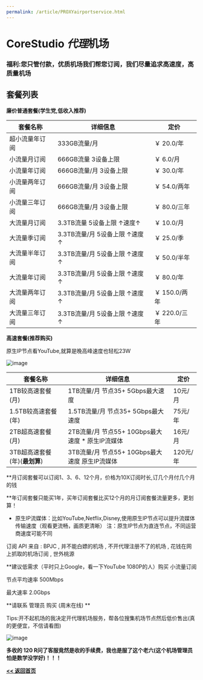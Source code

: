 ```yaml
---
permalink: /article/PROXYairportservice.html
---
```


# CoreStudio *代理*机场

### 福利:您只管付款，优质机场我们帮您订阅，我们尽量追求高速度，高质量机场

## 套餐列表

**廉价普通套餐(学生党,低收入推荐)**

| **套餐名称** | **详细信息** | **定价** |
| ------------- | ------------- | ------- |
| 超小流量年订阅 | 333GB流量/月 | ￥ 20.0/年 |
| 小流量月订阅 | 666GB流量 3设备上限 | ￥ 6.0/月 |
| 小流量年订阅 | 666GB流量/月 3设备上限 | ￥ 30.0/年 |
| 小流量两年订阅 | 666GB流量/月 3设备上限 | ￥ 54.0/两年 |
| 小流量三年订阅 | 666GB流量/月 3设备上限 | ￥ 80.0/三年 |
| 大流量月订阅 | 3.3TB流量 5设备上限 ↑速度↑ | ￥ 10.0/月 |
| 大流量季订阅 | 3.3TB流量/月 5设备上限 ↑速度↑ | ￥ 25.0/季 |
| 大流量半年订阅 | 3.3TB流量/月 5设备上限 ↑速度↑ | ￥ 50.0/半年 |
| 大流量年订阅 | 3.3TB流量/月 5设备上限 ↑速度↑ | ￥ 80.0/年 |
| 大流量两年订阅 | 3.3TB流量/月 5设备上限 ↑速度↑ | ￥ 150.0/两年 |
| 大流量三年订阅 | 3.3TB流量/月 5设备上限 ↑速度↑ | ￥ 220.0/三年 |

**高速套餐(推荐购买)**

原生IP节点看YouTube,就算是晚高峰速度也轻松23W

![image](https://user-images.githubusercontent.com/102907913/178104947-15e4983f-ea90-4673-b2bd-52a59ba2550c.png)


| **套餐名称** | **详细信息** | **定价** |
| ------------- | ------------- | ------- |
| 1TB较高速套餐(月) | 1TB流量/月 节点35+ 5Gbps最大速度 | 10元/月 |
| 1.5TB较高速套餐(年) | 1.5TB流量/月 节点35+ 5Gbps最大速度 | 75元/年 |
| 2TB超高速套餐(月) | 2TB流量/月 节点55+ 10Gbps最大速度 * 原生IP流媒体 | 16元/月 |
| 3TB超高速套餐(年)(**最划算**) | 3TB流量/月 节点55+ 10Gbps最大速度 原生IP流媒体 | 120元/年 |

**月订阅套餐可以订阅1、3、6、12个月，价格为10X订阅时长,订几个月付几个月的钱

**年订阅套餐只能买1年，买年订阅套餐比买12个月的月订阅套餐流量更多，更划算！

* 原生IP流媒体：比如YouTube,Netflix,Disney,使用原生IP节点可以提升流媒体传输速度（观看更流畅，画质更清晰） 注：原生IP节点为直连节点，不同运营商速度可能不同

订阅 API 来自 : BPJC , 并不能白嫖的机场 , 不开代理注册不了的机场 , 花钱在网上抓取的机场订阅 , 世外桃源

**建议低需求（平时只上Google，看一下YouTube 1080P的人）购买 小流量订阅

节点平均速率 500Mbps

最大速率 2.0Gbps

**请联系 管理员 购买 (周末在线) **

Tips:开不起机场的我决定开代理机场服务，帮各位搜集机场节点然后低价售出(真的更便宜，不信请看图)

![image](https://user-images.githubusercontent.com/102907913/176184680-9cc6cbc9-0a8f-4580-8773-9f07def19184.png)

**多收的 120 R问了客服竟然是收的手续费，我也是服了这个老六(这个机场管理员怕是数学没学好)！！！**

**[<< 返回首页](https://corestudi0.github.io)**
